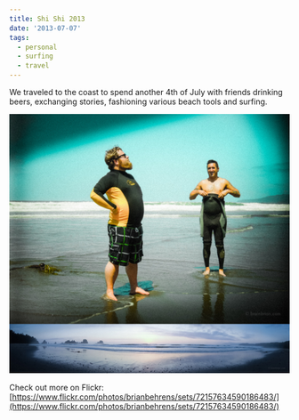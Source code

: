 ```yaml
---
title: Shi Shi 2013
date: '2013-07-07'
tags:
  - personal
  - surfing
  - travel
---
```


We traveled to the coast to spend another 4th of July with friends drinking beers, exchanging stories, fashioning various beach tools and surfing.

![Shi Shi 2013](./olympic-peninsula-coast-backpacking.jpg)

Check out more on Flickr: [https://www.flickr.com/photos/brianbehrens/sets/72157634590186483/](https://www.flickr.com/photos/brianbehrens/sets/72157634590186483/)
